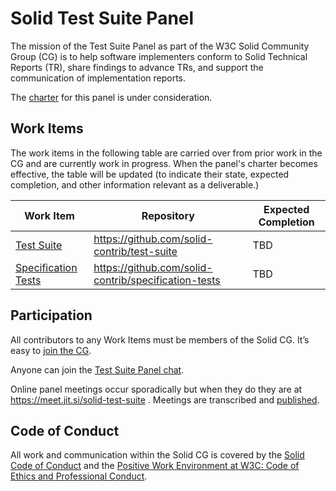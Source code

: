 # Solid Test Suite Panel

The mission of the Test Suite Panel as part of the W3C Solid Community Group (CG) is to help software implementers conform to Solid Technical Reports (TR), share findings to advance TRs, and support the communication of implementation reports.

The [charter](https://github.com/solid/process/pull/288) for this panel is under consideration.

## Work Items

The work items in the following table are carried over from prior work in the CG and are currently work in progress. When the panel's charter becomes effective, the table will be updated (to indicate their state, expected completion, and other information relevant as a deliverable.)

|Work Item|Repository|Expected Completion|
|-|-|-|
|[Test Suite](https://github.com/solid-contrib/test-suite)|https://github.com/solid-contrib/test-suite|TBD|
|[Specification Tests](https://solid-contrib.github.io/specification-tests/)|https://github.com/solid-contrib/specification-tests|TBD|


## Participation

All contributors to any Work Items must be members of the Solid CG. It’s easy to [join the CG](https://www.w3.org/community/solid/join).

Anyone can join the [Test Suite Panel chat](https://gitter.im/solid/test-suite).

Online panel meetings occur sporadically but when they do they are at https://meet.jit.si/solid-test-suite . Meetings are transcribed and [published](https://github.com/solid/test-suite-panel/tree/main/meetings/).

## Code of Conduct

All work and communication within the Solid CG is covered by the [Solid Code of Conduct](https://github.com/solid/process/blob/main/code-of-conduct.md) and the [Positive Work Environment at W3C: Code of Ethics and Professional Conduct](https://www.w3.org/Consortium/cepc/).
